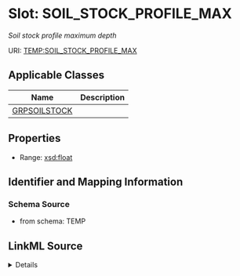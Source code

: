 # Slot: SOIL_STOCK_PROFILE_MAX
_Soil stock profile maximum depth_


URI: [TEMP:SOIL_STOCK_PROFILE_MAX](https://example.org/TEMP/SOIL_STOCK_PROFILE_MAX)



<!-- no inheritance hierarchy -->




## Applicable Classes

| Name | Description |
| --- | --- |
[GRPSOILSTOCK](GRPSOILSTOCK.md) | 






## Properties

* Range: [xsd:float](xsd:float)







## Identifier and Mapping Information







### Schema Source


* from schema: TEMP




## LinkML Source

<details>
```yaml
name: SOIL_STOCK_PROFILE_MAX
description: Soil stock profile maximum depth
from_schema: TEMP
rank: 1000
alias: SOIL_STOCK_PROFILE_MAX
domain_of:
- GRP_SOIL_STOCK
range: float
unit:
  symbol: cm

```
</details>